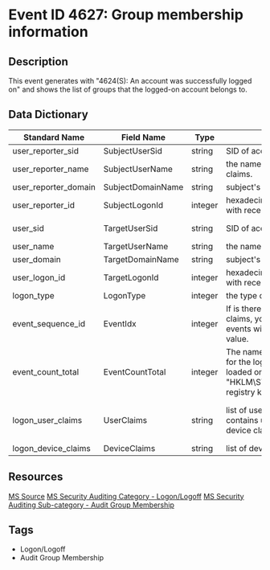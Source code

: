 # Event ID 4627: Group membership information

## Description
This event generates with "4624(S): An account was successfully logged on" and shows the list of groups that the logged-on account belongs to.

## Data Dictionary
|Standard Name|Field Name|Type|Description|Sample Value|
|---|---|---|---|---|
|user_reporter_sid|SubjectUserSid|string|SID of account that reported information about claims.|S-1-0-0|
|user_reporter_name|SubjectUserName|string|the name of the account that reported information about claims.|-|
|user_reporter_domain|SubjectDomainName|string|subject's domain or computer name|-|
|user_reporter_id|SubjectLogonId|integer|hexadecimal value that can help you correlate this event with recent events that might contain the same Logon ID|0x0|
|user_sid|TargetUserSid|string|SID of account for which logon was performed.|S-1-5-21-3457937927-2839227994-823803824-1104|
|user_name|TargetUserName|string|the name of the account for which logon was performed|dadmin|
|user_domain|TargetDomainName|string|subject's domain or computer name.|CONTOSO|
|user_logon_id|TargetLogonId|integer|hexadecimal value that can help you correlate this event with recent events that might contain the same Logon ID|0x136f7b|
|logon_type|LogonType|integer|the type of logon which was performed.|3|
|event_sequence_id|EventIdx|integer|If is there is not enough space in one event to put all claims, you will see "1 of N" in this field and additional events will be generated. Typically this field has "1 of 1" value.|1|
|event_count_total|EventCountTotal|integer|The name of the authentication package which was used for the logon authentication process. Default packages loaded on LSA startup are located in "HKLM\SYSTEM\CurrentControlSet\Control\Lsa\OSConfig" registry key.|1|
|logon_user_claims|UserClaims|string|list of user claims for new logon session. This field contains user claims if user account was logged in and device claims if computer account was logged in|ad://ext/cn:88d2b96fdb2b4c49 <%%1818> : "dadmin" ad://ext/Department:88d16a8edaa8c66b <%%1818> : "IT"|
|logon_device_claims|DeviceClaims|string|list of device claims for new logon session|-|

## Resources
[MS Source](https://github.com/MicrosoftDocs/windows-itpro-docs/blob/master/windows/security/threat-protection/auditing/event-4627.md)
[MS Security Auditing Category - Logon/Logoff](https://docs.microsoft.com/en-us/windows/security/threat-protection/auditing/advanced-security-audit-policy-settings#logonlogoff)
[MS Security Auditing Sub-category - Audit Group Membership](https://github.com/MicrosoftDocs/windows-itpro-docs/tree/master/windows/security/threat-protection/auditing/audit-group-membership.md)

## Tags
* Logon/Logoff
* Audit Group Membership